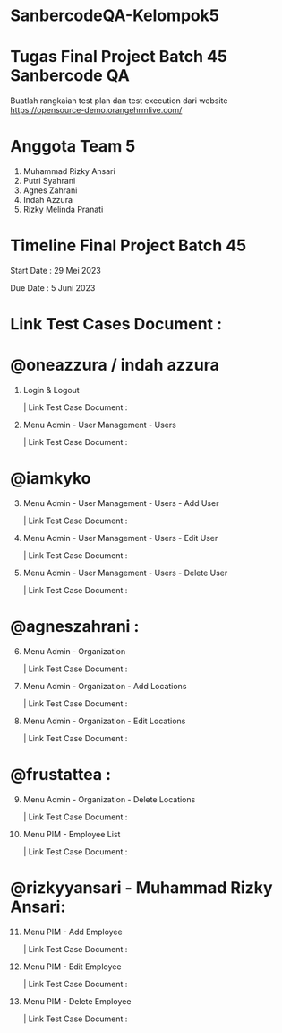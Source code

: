 # SanbercodeQA-Kelompok5
Tugas Final Project Batch 45 Sanbercode QA 
==================================================

Buatlah rangkaian test plan dan test execution dari website https://opensource-demo.orangehrmlive.com/ 

Anggota Team 5
==================================================
1. Muhammad Rizky Ansari
2. Putri Syahrani
3. Agnes Zahrani
4. Indah Azzura
5. Rizky Melinda Pranati

Timeline Final Project Batch 45
==================================================
Start Date : 29 Mei 2023

Due Date : 5 Juni 2023

Link Test Cases Document  :
=================================================
@oneazzura / indah azzura 
===================================================
1. Login & Logout 

    | Link Test Case Document : 

2. Menu Admin - User Management - Users 

    | Link Test Case Document : 

@iamkyko
===================================================
3. Menu Admin - User Management - Users - Add User 

    | Link Test Case Document : 

4. Menu Admin - User Management - Users - Edit User

    | Link Test Case Document : 

5. Menu Admin - User Management - Users - Delete User

    | Link Test Case Document : 

@agneszahrani :
=====================================================
6. Menu Admin - Organization

    | Link Test Case Document : 

7. Menu Admin - Organization - Add Locations

    | Link Test Case Document : 

8. Menu Admin - Organization - Edit Locations

    | Link Test Case Document : 

@frustattea :
========================================================
9. Menu Admin - Organization - Delete Locations

    | Link Test Case Document : 

10. Menu PIM - Employee List

    | Link Test Case Document : 

@rizkyyansari - Muhammad Rizky Ansari:
======================================================
11. Menu PIM - Add Employee

    | Link Test Case Document : 

12. Menu PIM - Edit Employee

    | Link Test Case Document : 

13. Menu PIM - Delete Employee

    | Link Test Case Document : 







